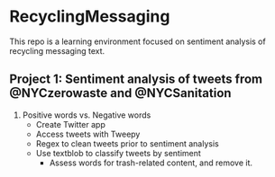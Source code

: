 # RecyclingMessaging

This repo is a learning environment focused on sentiment analysis of recycling messaging text.

## Project 1: Sentiment analysis of tweets from @NYCzerowaste and  @NYCSanitation
1. Positive words vs. Negative words
    - Create Twitter app
    - Access tweets with Tweepy
    - Regex to clean tweets prior to sentiment analysis
    - Use textblob to classify tweets by sentiment
        - Assess words for trash-related content, and remove it.




